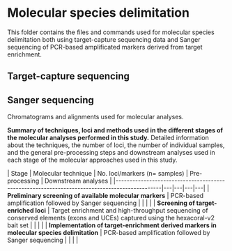 # <b>Molecular species delimitation</b>

This folder contains the files and commands used for molecular species delimitation both using target-capture sequencing data and Sanger sequencing of PCR-based amplificated markers derived from target enrichment.

## Target-capture sequencing


## Sanger sequencing
Chromatograms and alignments used for molecular analyses.


<b>Summary of techniques, loci and methods used in the different stages of the molecular analyses performed in this study.</b> Detailed information about the techniques, the number of loci, the number of individual samples, and the general pre-processing steps and downstream analyses used in each stage of the molecular approaches used in this study.

| Stage                                                                                        |  Molecular technique | No. loci/markers
(n= samples)
  | Pre-processing  | Downstream analyses  |
|----------------------------------------------------------------------------------------------|---|---|---|---|
| <b>Preliminary screening of available molecular markers</b>                                  |  PCR-based amplification followed by Sanger sequencing |   |   |   |
| <b>Screening of target-enriched loci</b>                                                     | Target enrichment and high-throughput sequencing of conserved elements (exons and UCEs) captured using the hexacoral-v2 bait set  |   |   |   |
| <b>Implementation of target-enrichment derived markers in molecular species delimitation</b> |  PCR-based amplification followed by Sanger sequencing |   |   |   |



